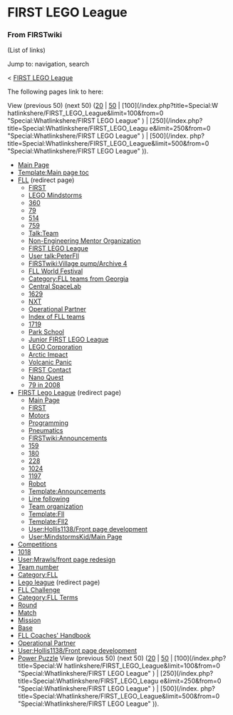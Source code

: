 # FIRST LEGO League

### From FIRSTwiki

(List of links)

Jump to: navigation, search

&lt; [FIRST LEGO League](/index.php?title=FIRST_LEGO_League&redirect=no "FIRST
LEGO League" )  

The following pages link to here:

View (previous 50) (next 50)
([20](/index.php?title=Special:Whatlinkshere/FIRST_LEGO_League&limit=20&from=0
"Special:Whatlinkshere/FIRST LEGO League" ) |
[50](/index.php?title=Special:Whatlinkshere/FIRST_LEGO_League&limit=50&from=0
"Special:Whatlinkshere/FIRST LEGO League" ) | [100](/index.php?title=Special:W
hatlinkshere/FIRST_LEGO_League&limit=100&from=0 "Special:Whatlinkshere/FIRST
LEGO League" ) | [250](/index.php?title=Special:Whatlinkshere/FIRST_LEGO_Leagu
e&limit=250&from=0 "Special:Whatlinkshere/FIRST LEGO League" ) | [500](/index.
php?title=Special:Whatlinkshere/FIRST_LEGO_League&limit=500&from=0
"Special:Whatlinkshere/FIRST LEGO League" )).

  * [Main Page](Main_Page "Main Page" )
  * [Template:Main page toc](Template:Main_page_toc "Template:Main page toc" )
  * [FLL](/index.php?title=FLL&redirect=no "FLL" ) (redirect page) 
    * [FIRST](first)
    * [LEGO Mindstorms](LEGO_Mindstorms "LEGO Mindstorms" )
    * [360](360 "360" )
    * [79](79 "79" )
    * [514](514 "514" )
    * [759](759 "759" )
    * [Talk:Team](Talk:Team "Talk:Team" )
    * [Non-Engineering Mentor Organization](Non-Engineering_Mentor_Organization "Non-Engineering Mentor Organization" )
    * [FIRST LEGO League](FIRST_LEGO_League "FIRST LEGO League" )
    * [User talk:PeterFll](User_talk:PeterFll "User talk:PeterFll" )
    * [FIRSTwiki:Village pump/Archive 4](FIRSTwiki:Village_pump/Archive_4 "FIRSTwiki:Village pump/Archive 4" )
    * [FLL World Festival](FLL_World_Festival "FLL World Festival" )
    * [Category:FLL teams from Georgia](Category:FLL_teams_from_Georgia "Category:FLL teams from Georgia" )
    * [Central SpaceLab](Central_SpaceLab "Central SpaceLab" )
    * [1629](1629 "1629" )
    * [NXT](NXT "NXT" )
    * [Operational Partner](Operational_Partner "Operational Partner" )
    * [Index of FLL teams](Index_of_FLL_teams "Index of FLL teams" )
    * [1719](1719 "1719" )
    * [Park School](Park_School "Park School" )
    * [Junior FIRST LEGO League](Junior_FIRST_LEGO_League "Junior FIRST LEGO League" )
    * [LEGO Corporation](LEGO_Corporation "LEGO Corporation" )
    * [Arctic Impact](Arctic_Impact "Arctic Impact" )
    * [Volcanic Panic](Volcanic_Panic "Volcanic Panic" )
    * [FIRST Contact](FIRST_Contact "FIRST Contact" )
    * [Nano Quest](Nano_Quest "Nano Quest" )
    * [79 in 2008](79_in_2008 "79 in 2008" )
  * [FIRST Lego League](/index.php?title=FIRST_Lego_League&redirect=no "FIRST Lego League" ) (redirect page) 
    * [Main Page](Main_Page "Main Page" )
    * [FIRST](first)
    * [Motors](Motors "Motors" )
    * [Programming](Programming "Programming" )
    * [Pneumatics](Pneumatics "Pneumatics" )
    * [FIRSTwiki:Announcements](FIRSTwiki:Announcements "FIRSTwiki:Announcements" )
    * [159](159 "159" )
    * [180](180 "180" )
    * [228](228 "228" )
    * [1024](1024 "1024" )
    * [1197](1197 "1197" )
    * [Robot](Robot "Robot" )
    * [Template:Announcements](Template:Announcements "Template:Announcements" )
    * [Line following](Line_following "Line following" )
    * [Team organization](Team_organization "Team organization" )
    * [Template:Fll](Template:Fll "Template:Fll" )
    * [Template:Fll2](Template:Fll2 "Template:Fll2" )
    * [User:Hollis1138/Front page development](User:Hollis1138/Front_page_development "User:Hollis1138/Front page development" )
    * [User:MindstormsKid/Main Page](User:MindstormsKid/Main_Page "User:MindstormsKid/Main Page" )
  * [Competitions](Competitions "Competitions" )
  * [1018](1018 "1018" )
  * [User:Mrawls/front page redesign](User:Mrawls/front_page_redesign "User:Mrawls/front page redesign" )
  * [Team number](Team_number "Team number" )
  * [Category:FLL](Category:FLL "Category:FLL" )
  * [Lego league](/index.php?title=Lego_league&redirect=no "Lego league" ) (redirect page) 
  * [FLL Challenge](FLL_Challenge "FLL Challenge" )
  * [Category:FLL Terms](Category:FLL_Terms "Category:FLL Terms" )
  * [Round](Round "Round" )
  * [Match](Match "Match" )
  * [Mission](Mission "Mission" )
  * [Base](Base "Base" )
  * [FLL Coaches' Handbook](FLL_Coaches%27_Handbook "FLL Coaches' Handbook" )
  * [Operational Partner](Operational_Partner "Operational Partner" )
  * [User:Hollis1138/Front page development](User:Hollis1138/Front_page_development "User:Hollis1138/Front page development" )
  * [Power Puzzle](Power_Puzzle "Power Puzzle" )
View (previous 50) (next 50)
([20](/index.php?title=Special:Whatlinkshere/FIRST_LEGO_League&limit=20&from=0
"Special:Whatlinkshere/FIRST LEGO League" ) |
[50](/index.php?title=Special:Whatlinkshere/FIRST_LEGO_League&limit=50&from=0
"Special:Whatlinkshere/FIRST LEGO League" ) | [100](/index.php?title=Special:W
hatlinkshere/FIRST_LEGO_League&limit=100&from=0 "Special:Whatlinkshere/FIRST
LEGO League" ) | [250](/index.php?title=Special:Whatlinkshere/FIRST_LEGO_Leagu
e&limit=250&from=0 "Special:Whatlinkshere/FIRST LEGO League" ) | [500](/index.
php?title=Special:Whatlinkshere/FIRST_LEGO_League&limit=500&from=0
"Special:Whatlinkshere/FIRST LEGO League" )).

